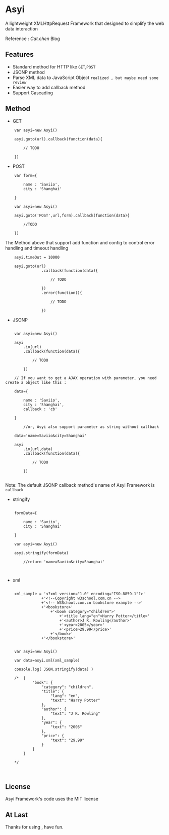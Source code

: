 Asyi
====

A lightweight XMLHttpRequest Framework that designed to simplify the web data interaction  

Reference : *Cat.chen* Blog



## Features

* Standard method for HTTP like `GET`,`POST`
* JSONP method 
* Parse XML data to JavaScript Object     `realized , but maybe need some review`
* Easier way to add callback method
* Support Cascading

## Method


* GET

```
	var asyi=new Asyi()

	asyi.goto(url).callback(function(data){

		// TODO 

	})
```


* POST

```
	var form={

		name : 'Saviio',
		city : 'Shanghai'

	}	

	var asyi=new Asyi()

	asyi.goto('POST',url,form).callback(function(data){
		
		//TODO

	})

```

The Method above that support add function and config to control error handling and timeout handling

```
	asyi.timeOut = 10000

	asyi.goto(url)
				.callback(function(data){

					// TODO

				})
				.error(function(){

					// TODO

				})

```


* JSONP 

```
	
	var asyi=new Asyi()

	asyi
		.io(url)
		.callback(function(data){

			// TODO

		})

	// If you want to get a AJAX operation with parameter, you need create a object like this :

	data={

		name : 'Saviio',
		city : 'Shanghai',
		callback : 'cb'  

	} 

	    //or, Asyi also support parameter as string without callback

	data='name=Saviio&city=Shanghai'

	asyi
		.io(url,data)
		.callback(function(data){
			
			// TODO

		})


```
Note: The default JSONP callback method's name of Asyi Framework is ` callback `



* stringify

```
	
	formData={
		
		name : 'Saviio',
		city : 'Shanghai'

	}	

	var asyi=new Asyi()

	asyi.stringify(formData) 

		//return 'name=Saviio&city=Shanghai'



```

* xml


```

	xml_sample = '<?xml version="1.0" encoding="ISO-8859-1"?>'
	            +'<!--Copyright w3school.com.cn -->
	            +'<!-- W3School.com.cn bookstore example -->'
	            +'<bookstore>'
		            +'<book category="children">'
			            +'<title lang="en">Harry Potter</title>'
			            +'<author>J K. Rowling</author>'
			            +'<year>2005</year>'
			            +'<price>29.99</price>'
		            +'</book>'
	            +'</bookstore>'
	         
	
	var asyi=new Asyi()
	
	var data=asyi.xml(xml_sample)
	
	console.log( JSON.stringify(data) )
	
	/* 	{
		    "book": {
		        "category": "children",
		        "title": {
		            "lang": "en",
		            "text": "Harry Potter"
		        },
		        "author": {
		            "text": "J K. Rowling"
		        },
		        "year": {
		            "text": "2005"
		        },
		        "price": {
		            "text": "29.99"
		        }
		    }
		} 
		
	*/

	

```


## License

Asyi Framework's code uses the MIT license

## At Last

Thanks for using , have fun.


